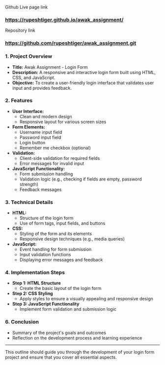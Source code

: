 Github Live page link
### https://rupeshtiger.github.io/awak_assignment/
Repository link
### https://github.com/rupeshtiger/awak_assignment.git

### 1. **Project Overview**

   - **Title:** Awak Assignment - Login Form
   - **Description:** A responsive and interactive login form built using HTML, CSS, and JavaScript.
   - **Objective:** To create a user-friendly login interface that validates user input and provides feedback.

### 2. **Features**
   - **User Interface:**
     - Clean and modern design
     - Responsive layout for various screen sizes
   - **Form Elements:**
     - Username input field
     - Password input field
     - Login button
     - Remember me checkbox (optional)
   - **Validation:**
     - Client-side validation for required fields
     - Error messages for invalid input
   - **JavaScript Functionality:**
     - Form submission handling
     - Validation logic (e.g., checking if fields are empty, password strength)
     - Feedback messages

### 3. **Technical Details**
   - **HTML:**
     - Structure of the login form
     - Use of form tags, input fields, and buttons
   - **CSS:**
     - Styling of the form and its elements
     - Responsive design techniques (e.g., media queries)
   - **JavaScript:**
     - Event handling for form submission
     - Input validation functions
     - Displaying error messages and feedback

### 4. **Implementation Steps**
   - **Step 1: HTML Structure**
     - Create the basic layout of the login form
   - **Step 2: CSS Styling**
     - Apply styles to ensure a visually appealing and responsive design
   - **Step 3: JavaScript Functionality**
     - Implement form validation and submission logic

### 6. **Conclusion**
   - Summary of the project's goals and outcomes
   - Reflection on the development process and learning experience

---

This outline should guide you through the development of your login form project and ensure that you cover all essential aspects.
